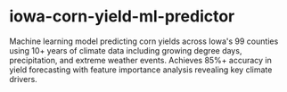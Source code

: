 # iowa-corn-yield-ml-predictor
Machine learning model predicting corn yields across Iowa's 99 counties using 10+ years of climate data including growing degree days, precipitation, and extreme weather events. Achieves 85%+ accuracy in yield forecasting with feature importance analysis revealing key climate drivers.
